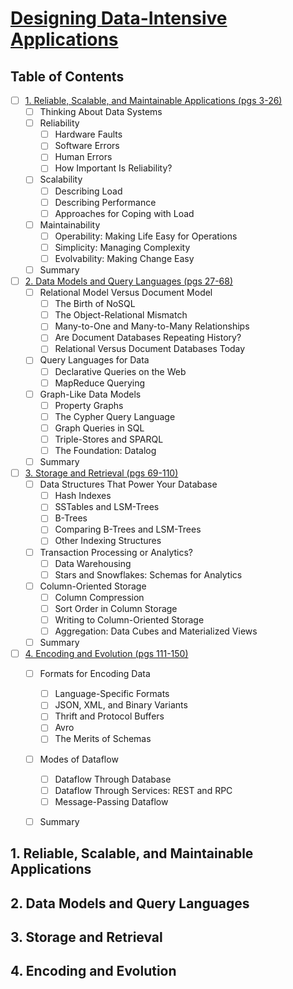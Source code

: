﻿# [Designing Data-Intensive Applications](https://www.goodreads.com/book/show/23466395-designing-data-intensive-applications)

## Table of Contents

- [ ] [1. Reliable, Scalable, and Maintainable Applications (pgs 3-26)](#1-reliable-scalable-and-maintainable-applications)
    - [ ] Thinking About Data Systems
    - [ ] Reliability
        - [ ] Hardware Faults
        - [ ] Software Errors
        - [ ] Human Errors
        - [ ] How Important Is Reliability?
    - [ ] Scalability
        - [ ] Describing Load
        - [ ] Describing Performance
        - [ ] Approaches for Coping with Load
    - [ ] Maintainability
        - [ ] Operability: Making Life Easy for Operations
        - [ ] Simplicity: Managing Complexity
        - [ ] Evolvability: Making Change Easy
    - [ ] Summary
- [ ] [2. Data Models and Query Languages (pgs 27-68)](#2-data-models-and-query-language)
    - [ ] Relational Model Versus Document Model
        - [ ] The Birth of NoSQL
        - [ ] The Object-Relational Mismatch
        - [ ] Many-to-One and Many-to-Many Relationships
        - [ ] Are Document Databases Repeating History?
        - [ ] Relational Versus Document Databases Today
    - [ ] Query Languages for Data
        - [ ] Declarative Queries on the Web
        - [ ] MapReduce Querying
    - [ ] Graph-Like Data Models
        - [ ] Property Graphs
        - [ ] The Cypher Query Language
        - [ ] Graph Queries in SQL
        - [ ] Triple-Stores and SPARQL
        - [ ] The Foundation: Datalog
    - [ ] Summary
- [ ] [3. Storage and Retrieval (pgs 69-110)](#3-storage-and-retrieval)
    - [ ] Data Structures That Power Your Database
        - [ ] Hash Indexes
        - [ ] SSTables and LSM-Trees
        - [ ] B-Trees
        - [ ] Comparing B-Trees and LSM-Trees
        - [ ] Other Indexing Structures
    - [ ] Transaction Processing or Analytics?
        - [ ] Data Warehousing
        - [ ] Stars and Snowflakes: Schemas for Analytics
    - [ ] Column-Oriented Storage
        - [ ] Column Compression
        - [ ] Sort Order in Column Storage
        - [ ] Writing to Column-Oriented Storage
        - [ ] Aggregation: Data Cubes and Materialized Views
    - [ ] Summary
- [ ] [4. Encoding and Evolution (pgs 111-150)](#4-encoding-and-evolution)
    - [ ] Formats for Encoding Data
        - [ ] Language-Specific Formats
        - [ ] JSON, XML, and Binary Variants
        - [ ] Thrift and Protocol Buffers
        - [ ] Avro
        - [ ] The Merits of Schemas
    - [ ] Modes of Dataflow
        - [ ] Dataflow Through Database
        - [ ] Dataflow Through Services: REST and RPC
        - [ ] Message-Passing Dataflow
    - [ ] Summary


## 1. Reliable, Scalable, and Maintainable Applications



## 2. Data Models and Query Languages



## 3. Storage and Retrieval



## 4. Encoding and Evolution

